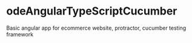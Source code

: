 # odeAngularTypeScriptCucumber
Basic angular app for ecommerce website, protractor, cucumber testing framework
